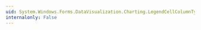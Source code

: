```yaml
---
uid: System.Windows.Forms.DataVisualization.Charting.LegendCellColumnType
internalonly: False
---
```

